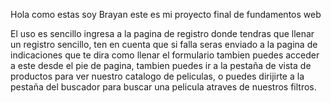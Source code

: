 Hola como estas soy Brayan este es mi proyecto final de fundamentos web

El uso es sencillo ingresa a la pagina de registro donde tendras que llenar un registro sencillo, ten en cuenta que si falla seras enviado a la pagina de indicaciones que te dira como llenar el formulario tambien puedes acceder a este desde el pie de pagina, tambien puedes ir a la pestaña de vista de productos para ver nuestro catalogo de peliculas, o puedes dirijirte a la pestaña del buscador para buscar una pelicula atraves de nuestros filtros.


